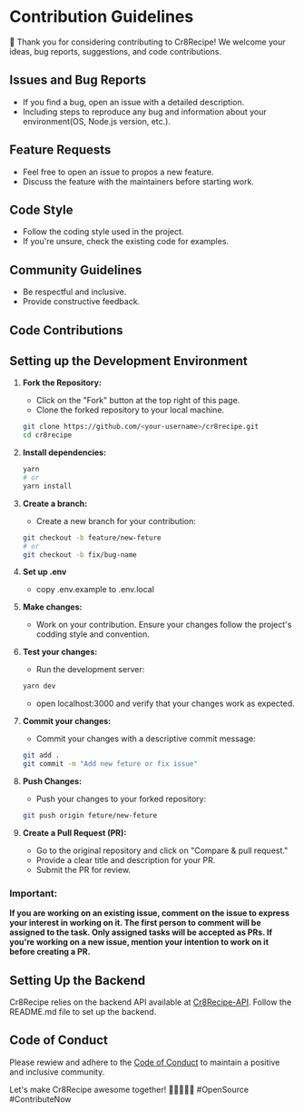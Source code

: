 # Contribution Guidelines

👋 Thank you for considering contributing to Cr8Recipe! We welcome your ideas, bug reports, suggestions, and code contributions.

## Issues and Bug Reports

- If you find a bug, open an issue with a detailed description.
- Including steps to reproduce any bug and information about your environment(OS, Node.js version, etc.).

## Feature Requests

- Feel free to open an issue to propos a new feature.
- Discuss the feature with the maintainers before starting work.

## Code Style

- Follow the coding style used in the project.
- If you're unsure, check the existing code for examples.

## Community Guidelines

- Be respectful and inclusive.
- Provide constructive feedback.

## Code Contributions

## Setting up the Development Environment

1. **Fork the Repository:**

   - Click on the "Fork" button at the top right of this page.
   - Clone the forked repository to your local machine.

   ```bash
   git clone https://github.com/<your-username>/cr8recipe.git
   cd cr8recipe
   ```

2. **Install dependencies:**

   ```bash
   yarn
   # or
   yarn install
   ```

3. **Create a branch:**

   - Create a new branch for your contribution:

   ```bash
   git checkout -b feature/new-feture
   # or
   git checkout -b fix/bug-name
   ```

4. **Set up .env**

   - copy .env.example to .env.local

5. **Make changes:**

   - Work on your contribution. Ensure your changes follow the project's codding style and convention.

6. **Test your changes:**

   - Run the development server:

   ```bash
   yarn dev
   ```

   - open localhost:3000 and verify that your changes work as expected.

7. **Commit your changes:**

   - Commit your changes with a descriptive commit message:

   ```bash
   git add .
   git commit -m "Add new feture or fix issue"
   ```

8. **Push Changes:**

   - Push your changes to your forked repository:

   ```bash
   git push origin feture/new-feture
   ```

9. **Create a Pull Request (PR):**
   - Go to the original repository and click on "Compare & pull request."
   - Provide a clear title and description for your PR.
   - Submit the PR for review.

### Important:

**If you are working on an existing issue, comment on the issue to express your interest in working on it. The first person to comment will be assigned to the task. Only assigned tasks will be accepted as PRs. If you're working on a new issue, mention your intention to work on it before creating a PR.**

## Setting Up the Backend

Cr8Recipe relies on the backend API available at [Cr8Recipe-API](https://github.com/Koushik1311/Cr8Recipe-API.git). Follow the README.md file to set up the backend.

## Code of Conduct

Please rewiew and adhere to the [Code of Conduct](CODEOFCONDUCT.md) to maintain a positive and inclusive community.

Let's make Cr8Recipe awesome together! 🚀👩‍💻👨‍💻 #OpenSource #ContributeNow

